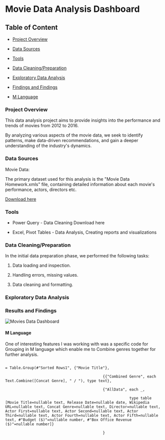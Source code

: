 # Movie Data Analysis Dashboard





## Table of Content

 - [Project Overview](#project-overview)

 - [Data Sources](#data-sources)

 - [Tools](#tools)

 - [Data Cleaning/Preparation](#data-cleaning-/-preparation)

 - [Exploratory Data Analysis](#exploratory-data-analysis)

 - [Findings and Findings](#results-and-findings)

 - [M Language](#m-language)



### Project Overview

This data analysis project aims to provide insights into the performance and trends of movies from 2012 to 2016. 

By analyzing various aspects of the movie data, we seek to identify patterns, make data-driven recommendations, and gain a deeper understanding of the industry's dynamics.



### Data Sources

Movie Data: 

The primary dataset used for this analysis is the "Movie Data Homework.xmls" file, containing detailed information about each movie's performance, actors, directors etc.

[Download here](https://github.com/Irene-arch/Documenting_Example?tab=readme-ov-file)







### Tools



 - Power Query - Data Cleaning Download here

 - Excel, Pivot Tables - Data Analysis, Creating reports and visualizations



### Data Cleaning/Preparation



In the initial data preparation phase, we performed the following tasks:

1. Data loading and inspection.

2. Handling errors, missing values.

3. Data cleaning and formatting.



### Exploratory Data Analysis



### Results and Findings

![Movies Data Dashboard](https://github.com/user-attachments/assets/dd363843-184b-4c35-9cd2-b7f4f888642b)



#### M Language 

One of interesting features I was working with was a specific code for Grouping in M language which enable me to Combine genres together for further analysis.

```

= Table.Group(#"Sorted Rows1", {"Movie Title"}, 

                                            {{"Combined Genre", each Text.Combine([Concat Genre], " / "), type text},

                                            {"AllData", each _, 

                                                        type table [Movie Title=nullable text, Release Date=nullable date, Wikipedia URL=nullable text, Concat Genre=nullable text, Director=nullable text, Actor First=nullable text, Actor Second=nullable text, Actor Third=nullable text, Actor Fourth=nullable text, Actor Fifth=nullable text, #"Budget ($)"=nullable number, #"Box Office Revenue ($)"=nullable number]}

                                            }

```
